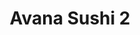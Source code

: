 ---
layout: place
title: "Avana Sushi 2"
permalink: /massachusetts/boston/avana-sushi-2.html
stateAbbr: MA
stateName: Massachusetts
cityName: Boston
seo:
  name: "Avana Sushi 2"
  type: Restaurant
  links: http://www.avanaboston.com/
description: "Looking for sushi in Boston, Massachusetts? Check out Avana Sushi 2 for a delightful Japanese dining experience. Enjoy a variety of sushi and other dishes in..."
place_id: ChIJm6CxbAZx44kRDEILxKgf2Rw
photos:
  - name: >-
      places/ChIJm6CxbAZx44kRDEILxKgf2Rw/photos/AeeoHcK7izSqXMI3SOMHMtCkp5Psp-9MilUxA9b81Vsp_j419JCk3uAvG3jHa1ZahyP65R1zyF3yaDS6tGIU4M-AFsNMFt0vA3ILpHG_7zop03LdzPp7Vsdl-rjBUgxgIA_NyWo2aA6wPUM7QG1lVgQx3GbHbhXP4caxXobz5b54FS9YoerOcyppuW4FbW8kcRtczFRm7o6alM_EB7LKPKpyWxs4JpwvhHYGSp0bZkVVQKqcfm7Lqol4-AOALkDEdW_TELryWP7iytmpB5zshO7CHPNpGJuNzpivQH012MrkJemQL8oZHkOI7onSK9iqI1e0gmy3eiSP6STS7rUzvG1ObJLpHIjjLX1ZwcY4KJwcL3OEb6Ap-gZu-OHGoFaFKZELqaM2rHBnsldhflscduyl0Fvun2A83PL5BZr2fLR3Cn5QSA
    widthPx: 1284
    heightPx: 1681
    authorAttributions:
      - displayName: R C
        uri: https://maps.google.com/maps/contrib/108039149044274085845
        photoUri: >-
          https://lh3.googleusercontent.com/a-/ALV-UjXJph6bNlkz3wO8VhxUR0vPhKjLqkgd1nEVQAp3oZvpxhZZRAQzIQ=s100-p-k-no-mo
    flagContentUri: >-
      https://www.google.com/local/imagery/report/?cb_client=maps_api_places.places_api&image_key=!1e10!2sCIHM0ogKEICAgIDljMbPBQ&hl=en-US
    googleMapsUri: >-
      https://www.google.com/maps/place//data=!3m4!1e2!3m2!1sCIHM0ogKEICAgIDljMbPBQ!2e10!4m2!3m1!1s0x89e371066cb1a09b:0x1cd91fa8c40b420c
  - name: >-
      places/ChIJm6CxbAZx44kRDEILxKgf2Rw/photos/AeeoHcKD3zQoE_X_nx-eMfttfU83KSWulDN3zdlimrNFFmxkJQvrMB8GOTtYTillCZHNU3EHsmGLJg7JmpDy7h4pzUhfz3UYw7C0NSvdjGp7V5Ohtrq2C-1gT6NAYcBFsGTuwMajnHkaiV3dECwV8HhS7hgiJdODsjgpyM1vpeSh_IRXhhhi_SqzrIbRbizkcCoTDQgN_-PqusnzVwqY736TBADkO7PKNhLN78gA75xrG3dSwXLYzYbATo8SjRJNYlzZLDsASbdnfaLj_KUivaDZ0LoIGyOUUm1i5Zh35u62Rn60oZ2aEthJ8zVqMMQoO3AN_6LwqBuhywRkORLZNSyRcAiFZa_IrMEdIhF_PWp-PUsWeBjSpJ61HXrTeZ2v-GzqfLRRl_mfrvUggd-QaGZX4gjUl09SolHtiZDJ86fR4Hv7gg
    widthPx: 3024
    heightPx: 4032
    authorAttributions:
      - displayName: Joyce Ong
        uri: https://maps.google.com/maps/contrib/109087274161158229945
        photoUri: >-
          https://lh3.googleusercontent.com/a/ACg8ocJ7HjEWzznIzGJKuwe97cznyLRtDQO4h1b1o3hs9_U_kEBYhA=s100-p-k-no-mo
    flagContentUri: >-
      https://www.google.com/local/imagery/report/?cb_client=maps_api_places.places_api&image_key=!1e10!2sCIHM0ogKEICAgMCIx7WmUA&hl=en-US
    googleMapsUri: >-
      https://www.google.com/maps/place//data=!3m4!1e2!3m2!1sCIHM0ogKEICAgMCIx7WmUA!2e10!4m2!3m1!1s0x89e371066cb1a09b:0x1cd91fa8c40b420c
  - name: >-
      places/ChIJm6CxbAZx44kRDEILxKgf2Rw/photos/AeeoHcIMTFjjL0KT9BYmZfjXs91oeLhJtGWGeNUY-hpva8jANfgCoHtaB6CmB3047jhEieDdizGA6AI0-pi1Bb03b8w_gQt26zvzOkQf_sn-U-CbP23CI8RQZxUzKMsymlcA5GClY06P8L-ncol0BQ4QBu7ZGtQ50SMqouB8VM2OfIrdxP_QXf474JL6iRmC9o9deS7v3m8NbBB8CY-Yx5GrOtLyZcqKmPOebVeeMQaF3VBEFgIupqLMEm7RPkUBPjLTedkesk2l8NdU8U0Rxn8oLibpLAo9QIWdsaDqrQHj3nxpKv3N8L8aCL0JPits7w89FWpoT7-t9kRJTpOEjDvMPIpp5Pfj5IY7j5uX_IoSSEmBNJKRYFA6XtV1g5K85HHHZZFOINY--bEc5jTnwaKE2XxCbJQUo86-699fHXMtPclQHw
    widthPx: 4032
    heightPx: 3024
    authorAttributions:
      - displayName: Hritik
        uri: https://maps.google.com/maps/contrib/100195298265550111936
        photoUri: >-
          https://lh3.googleusercontent.com/a-/ALV-UjW72lfUo32E9ul7cCdI_syxsACzkYrwH387vB17ACaIgG2EIuKY3Q=s100-p-k-no-mo
    flagContentUri: >-
      https://www.google.com/local/imagery/report/?cb_client=maps_api_places.places_api&image_key=!1e10!2sCIHM0ogKEICAgID_jbyqZQ&hl=en-US
    googleMapsUri: >-
      https://www.google.com/maps/place//data=!3m4!1e2!3m2!1sCIHM0ogKEICAgID_jbyqZQ!2e10!4m2!3m1!1s0x89e371066cb1a09b:0x1cd91fa8c40b420c
  - name: >-
      places/ChIJm6CxbAZx44kRDEILxKgf2Rw/photos/AeeoHcIQQ-Wh8FP_zyLZaErGAYWlbe-zo0YhRVhcK8bhFueu7ArCbFgjf2T9KwTB5hW6Q-33yrBek2ZSvEfqOXxeIA9nmc4TqIV4dmwqgyM3x7Cb4FDyfDTxADF_V9SmP1RWP6tjmwjjsvyrIESsOLGDAzsRmknQJ7j3rd5QZH_CfnQLqZl-XKjwOFbaYJMu7iTN2KnpuwCxFjaayC9UF8mIJAi3EiLuks6YJozd6ItCzLebwdqUGwQf_SlYwB7wQvo5Fmp6sRUHefW8Rt7UuEUplwT0F1taSKBrOIRNznpSChXr0DtjvtRy048fZBfQjXxlFHfhHBIm-kBjDS8ZJDCZaBlxnNvvhSBzszVhLCS9l4C2FVby0Iwin6hqiTt0kf2RKvSTjuN1m3EhrNIFZnav9-eycI0XcHqQiEuIRAj58O9pgA
    widthPx: 3024
    heightPx: 4032
    authorAttributions:
      - displayName: Vianney Armer
        uri: https://maps.google.com/maps/contrib/101056785952246168828
        photoUri: >-
          https://lh3.googleusercontent.com/a-/ALV-UjXhvQVG3vqsd7OSOuJlQgrWAMQYXlgLx1GVowWSt-bAfLaQy9wA=s100-p-k-no-mo
    flagContentUri: >-
      https://www.google.com/local/imagery/report/?cb_client=maps_api_places.places_api&image_key=!1e10!2sCIHM0ogKEICAgICD9MCsHQ&hl=en-US
    googleMapsUri: >-
      https://www.google.com/maps/place//data=!3m4!1e2!3m2!1sCIHM0ogKEICAgICD9MCsHQ!2e10!4m2!3m1!1s0x89e371066cb1a09b:0x1cd91fa8c40b420c
  - name: >-
      places/ChIJm6CxbAZx44kRDEILxKgf2Rw/photos/AeeoHcLPcdEPH-8Nywq8OQYKcPOLcCJW18bvshR_G4FfHcTaT9_FS7ZsdDXv_SYn6qpYiRlTnx9Y5UnT-5qNic-QgfjElxW22AfSXZEs54cQhAWAxt_OtYXjxarrwCQeAc60XlnLOJp5-EAmxsih13L7RKRrg40IlVfQy1FSkJkmWzdmhpt_70kHzRDedeGVZ6Euo65qJwV8S2zJG78tr_l_PJiwDAWwCLJMhF1pERaJ-WAN6tm6-j75v3Pn11h1bMaOUl5j51RW0VxRiYaqAHuDiw0VXKhgu7_6Vxyg529VCFbNAI7Y6bDgz5xGLsrcB2D2E83O7QyINj6OxNVhTfxb_0aAylmd3BOzPspPpfH5lewzKvCh-7urpemoFKgEtI0Dwe_ApHDdCZnhP29umzOYiGEuCBkGceoFv2jPQdYgTsbTMw
    widthPx: 4032
    heightPx: 3024
    authorAttributions:
      - displayName: Hritik
        uri: https://maps.google.com/maps/contrib/100195298265550111936
        photoUri: >-
          https://lh3.googleusercontent.com/a-/ALV-UjW72lfUo32E9ul7cCdI_syxsACzkYrwH387vB17ACaIgG2EIuKY3Q=s100-p-k-no-mo
    flagContentUri: >-
      https://www.google.com/local/imagery/report/?cb_client=maps_api_places.places_api&image_key=!1e10!2sCIHM0ogKEICAgID_jbyqJQ&hl=en-US
    googleMapsUri: >-
      https://www.google.com/maps/place//data=!3m4!1e2!3m2!1sCIHM0ogKEICAgID_jbyqJQ!2e10!4m2!3m1!1s0x89e371066cb1a09b:0x1cd91fa8c40b420c
  - name: >-
      places/ChIJm6CxbAZx44kRDEILxKgf2Rw/photos/AeeoHcIRAysMk0tlT1goVec6vJMZuMZ2fGnRDiK7jGGbYZB1SI141qbVBl9H6PtXyh-HKhDnmkMnUeV_74PDn44iXMFGc4dCSGVizxjPijfwjvMrVArjbRcDYOdYrxxy6fP3fy9efljnATudV8U0f2rw4hzXFAzRz-91Q5bUlBVIR8Pq1Xyx__q7esdn6NdjI1TkbabYqotL0IE6ixnCTJhJSBhHxv3OX42DJpw28kAXcjbbgzmtERdLIZVTIVmv6zjZ7UQIUVa35V0vxey8Rae-Qqz60kkcbI44ZihrJulHiv3S1lmXA1BPGSDv-4Rhmt4Fca4G1qRQj8Q0vxkRO78eSwOGGqNR7s7hHGgumNmJPqgiJkQcWN2gf3idaq_ZNmBeB6cN51JpUoq2XMIG3igxjm6pUmKvTnaJMxBdjX1pJcqP-kmt
    widthPx: 1978
    heightPx: 1284
    authorAttributions:
      - displayName: R C
        uri: https://maps.google.com/maps/contrib/108039149044274085845
        photoUri: >-
          https://lh3.googleusercontent.com/a-/ALV-UjXJph6bNlkz3wO8VhxUR0vPhKjLqkgd1nEVQAp3oZvpxhZZRAQzIQ=s100-p-k-no-mo
    flagContentUri: >-
      https://www.google.com/local/imagery/report/?cb_client=maps_api_places.places_api&image_key=!1e10!2sCIHM0ogKEICAgIDljMbP2QE&hl=en-US
    googleMapsUri: >-
      https://www.google.com/maps/place//data=!3m4!1e2!3m2!1sCIHM0ogKEICAgIDljMbP2QE!2e10!4m2!3m1!1s0x89e371066cb1a09b:0x1cd91fa8c40b420c
  - name: >-
      places/ChIJm6CxbAZx44kRDEILxKgf2Rw/photos/AeeoHcK4dtG-Vcx6z42vPoh5_yMomhKJUhrVG4fTWhTeuU9J9z_kJ4ywTBpkrdbBOUe-gEGfcLdMaNTBZwwurK1J7ljYWhQd-Dfb5r8leu-n0sZ2H81cjq5AAKHxw9-RUV7Kkit-GTZ3p4_HlxaviO3xiv_OR-Hwe87Xgq8A3ui4Bn5UxUqo0A55AOA1z4W1KMzZZoby6vjLCnf-7mzeIiqoQIBSsPQpT9ZdGo592OT8gw5WKiyUFrDDgMG6-7FOfZcC1asAxBd3C9G7aIUBhDGxpcrgVVLPk_gkmycsiT_Xa1j3IOT79sNHBN_hAxFXelIc_mYmxQpt64U2oavmwG3G311xGQZoJlj-7SXkgyXtyWn2hxM1MXUOCPLubQfjc7Am5cnICk3pjh63j9onBr2UHEc86r0JvDz3dcdY02hpc04WzQ
    widthPx: 2992
    heightPx: 2992
    authorAttributions:
      - displayName: Brett Morse
        uri: https://maps.google.com/maps/contrib/102312211406561725552
        photoUri: >-
          https://lh3.googleusercontent.com/a/ACg8ocJ3Aq0YfVs7CWrc2g3d-vS3dggyPim_ZrLaqWA0lOF1IZrlpg=s100-p-k-no-mo
    flagContentUri: >-
      https://www.google.com/local/imagery/report/?cb_client=maps_api_places.places_api&image_key=!1e10!2sCIHM0ogKEICAgIDj5pObcw&hl=en-US
    googleMapsUri: >-
      https://www.google.com/maps/place//data=!3m4!1e2!3m2!1sCIHM0ogKEICAgIDj5pObcw!2e10!4m2!3m1!1s0x89e371066cb1a09b:0x1cd91fa8c40b420c
  - name: >-
      places/ChIJm6CxbAZx44kRDEILxKgf2Rw/photos/AeeoHcLx5551MN6sriJqJC5QMXhE5agkn7nI_yGImEj5ksjE4fVF2-VkpuppveXit55qXfUU3T0A1hlSfJFiDUp--UpBOTdqzRjqPMBHIdEgPOUjtxx5H7laVlj16j1xYKyWZ3KrE31jakHOJFZ_3DdUzAgyQxE87Ie3pxgsk1iGnIv4tT_xwPQJAqeuKsGcDEazcmpiCJovSXMC6sDPp4czm4_OGkxDP1YSeLKf5sDJgkh5XAq4oApOdW99tVJKpLiXcr5QelRsf64aOKsi-_aI6_aqN_i8rOxqFNqKLsAU2LjkyJhdEp_kIRedv0u-Q4N7KSD49UrEkm78LF4scJX5tAzPcldNaqA_CsNW6UTlfoAgXtEGtqBcou41zzL8E3fJvaCw9DRZvoxfsleL1WyTfEHj1CMlKPY-MA5NFsykgWEdumDP
    widthPx: 4032
    heightPx: 3024
    authorAttributions:
      - displayName: DrPrang Dentist (prang_piyarat)
        uri: https://maps.google.com/maps/contrib/115966730427103655920
        photoUri: >-
          https://lh3.googleusercontent.com/a-/ALV-UjWNa4sQpn2fWmSu0NKSW3-Ac8ocy4jWNqdFusbUfyyv4Oi5Yxs9Qw=s100-p-k-no-mo
    flagContentUri: >-
      https://www.google.com/local/imagery/report/?cb_client=maps_api_places.places_api&image_key=!1e10!2sCIHM0ogKEICAgIDZsvSW1wE&hl=en-US
    googleMapsUri: >-
      https://www.google.com/maps/place//data=!3m4!1e2!3m2!1sCIHM0ogKEICAgIDZsvSW1wE!2e10!4m2!3m1!1s0x89e371066cb1a09b:0x1cd91fa8c40b420c
  - name: >-
      places/ChIJm6CxbAZx44kRDEILxKgf2Rw/photos/AeeoHcKFtxAMJaSotmWulrSA34vRqWlVZAuNawGuwzJQ8ofTUTnuO5hl-jeeJKw1FfzjtJUG27TxzaY8qljkj8KtUCpWxxmd_iesH5kfsYQFb7E88Hn2S_RxafdLEVmYvDFq2vJ_swfDLszSnA00ydnVcexA2dSJvrL80N2emRje-UhBTTztJFh6vwGcPDF2waLLwtDH6cNqZGOPp_xWQHDWVJxqRrpIO9GWkW5NaZvildX7ENr9OMp7Sjhy6nvFH0QP1ug-7RHNww7vxZYKCvt-doIlRj1ABfmC44XTr6RwwvTATi1WM90MTQLin67epWOv8FaW8xrDyyOjsRbRw9MXjw0nrwjACJsyzaAl4N6bpTQ46hwK8wn6GirKaUj6l8yoG7ZRxKDRjIFlyRBnsUjrBRtb8QY25mSPEtpFt_7t4ToWnRiI
    widthPx: 3000
    heightPx: 4000
    authorAttributions:
      - displayName: Samantha Bollmann
        uri: https://maps.google.com/maps/contrib/104900194311830818987
        photoUri: >-
          https://lh3.googleusercontent.com/a-/ALV-UjU154y5lEnT_tuoK1Voe983KfYMB8NKtzCMx0d5KvQsW-3QQxOp=s100-p-k-no-mo
    flagContentUri: >-
      https://www.google.com/local/imagery/report/?cb_client=maps_api_places.places_api&image_key=!1e10!2sCIHM0ogKEICAgICh89iRrAE&hl=en-US
    googleMapsUri: >-
      https://www.google.com/maps/place//data=!3m4!1e2!3m2!1sCIHM0ogKEICAgICh89iRrAE!2e10!4m2!3m1!1s0x89e371066cb1a09b:0x1cd91fa8c40b420c
  - name: >-
      places/ChIJm6CxbAZx44kRDEILxKgf2Rw/photos/AeeoHcKqG06cUHnFF8ofbHQNuGvEO9qtZxoAuP4YnCS5xgTY2Mg3HHO2rLGGWEYKiU9zVU4RNQ4bgrFAiuv1nNwOP-nMQrWemL48-YxE1aGuv1XWlB1p0tjS84AaSGmQqExHT9dITU-R8mhP6lU10jkJ8p5qUcj8koGw8ABtjrB6SXMLga6Rq-anc0JyCNSW2PCT6KbkT-7YeP9DHWMRr43GNQUJ3jX-4nOTwL9TsST4L4bRJWzEVwkVpdHVjU7hXBxcmEul3fH4wZ3oOs1ylRXKZNr6T6SsUDB9CBsrXeomtwYUpd5YQHMj9x0iXZ6sO0Ja8P4PLnXwExGRGWxcfiAbpG7raWMKddl4JaljFuXXa4pAYXNGsBrak1y0vDIyh5wPjq5qABhifdEj9uZOI2i7Om5FMbMDv799JatAZhw7XqjNeLnz
    widthPx: 1656
    heightPx: 2121
    authorAttributions:
      - displayName: Ivy Ebanks
        uri: https://maps.google.com/maps/contrib/112857961499024253772
        photoUri: >-
          https://lh3.googleusercontent.com/a-/ALV-UjWrL_8tAbSqTSavDirNYZGl_nydXr2wLryM6jgoCMO5bs2I4ZWY=s100-p-k-no-mo
    flagContentUri: >-
      https://www.google.com/local/imagery/report/?cb_client=maps_api_places.places_api&image_key=!1e10!2sCIHM0ogKEICAgIC-z_fP2gE&hl=en-US
    googleMapsUri: >-
      https://www.google.com/maps/place//data=!3m4!1e2!3m2!1sCIHM0ogKEICAgIC-z_fP2gE!2e10!4m2!3m1!1s0x89e371066cb1a09b:0x1cd91fa8c40b420c
address: 58 Franklin St, Boston, MA 02110, USA
street: 58 Franklin St
city: Boston
state: MA
zip: '02110'
country: USA
neighborhood: Downtown
latitude: '42.355656'
longitude: '-71.058483'
accessibility_options:
  wheelchairAccessibleEntrance: true
  wheelchairAccessibleRestroom: true
  wheelchairAccessibleSeating: true
business_status: OPERATIONAL
name: Avana Sushi 2
google_maps_links:
  directionsUri: >-
    https://www.google.com/maps/dir//''/data=!4m7!4m6!1m1!4e2!1m2!1m1!1s0x89e371066cb1a09b:0x1cd91fa8c40b420c!3e0
  placeUri: https://maps.google.com/?cid=2078727512712233484
  writeAReviewUri: >-
    https://www.google.com/maps/place//data=!4m3!3m2!1s0x89e371066cb1a09b:0x1cd91fa8c40b420c!12e1
  reviewsUri: >-
    https://www.google.com/maps/place//data=!4m4!3m3!1s0x89e371066cb1a09b:0x1cd91fa8c40b420c!9m1!1b1
  photosUri: >-
    https://www.google.com/maps/place//data=!4m3!3m2!1s0x89e371066cb1a09b:0x1cd91fa8c40b420c!10e5
primary_type: Sushi Restaurant
opening_hours:
  regular: null
  current: null
secondary_opening_hours:
  regular:
    weekdayDescriptions: null
    type: null
  current:
    weekdayDescriptions: null
    type: null
phone: (617) 423-5000
price_level: null
price_range: $10 &ndash; $20
rating: '4.4'
rating_count: 146
website: http://www.avanaboston.com/
reviews: null
parking_options: null
payment_options: null
allow_dogs: null
curbside_pickup: null
delivery: null
dine_in: null
good_for_children: null
good_for_groups: null
good_for_sports: null
live_music: null
menu_for_children: null
outdoor_seating: null
reservable: null
restroom: null
serves_beer: null
serves_breakfast: null
serves_brunch: null
serves_cocktails: null
serves_coffee: null
serves_dinner: null
serves_dessert: null
serves_lunch: null
serves_vegetarian_food: null
serves_wine: null
takeout: null
summary: null

---